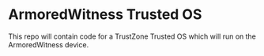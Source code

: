 # ArmoredWitness Trusted OS

This repo will contain code for a TrustZone Trusted OS which will run on the
ArmoredWitness device.
